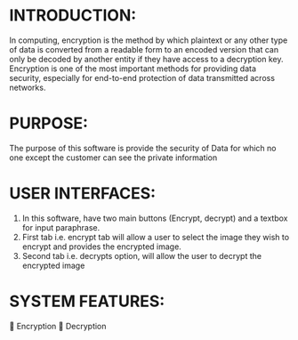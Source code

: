 # INTRODUCTION:

In computing, encryption is the method by which
plaintext or any other type of data is converted from
a readable form to an encoded version that can only
be decoded by another entity if they have access to a
decryption key. Encryption is one of the most
important methods for providing data security,
especially for end-to-end protection of data
transmitted across networks.

# PURPOSE:

The purpose of this software is provide the security
of Data for which no one except the customer can
see the private information

# USER INTERFACES:

1. In this software, have two main buttons (Encrypt,
decrypt) and a textbox for input paraphrase.
2. First tab i.e. encrypt tab will allow a user to select
the image they wish to encrypt and provides the
encrypted image. 
3. Second tab i.e. decrypts option, will allow the
user to decrypt the encrypted image

# SYSTEM FEATURES:

 Encryption
 Decryption
